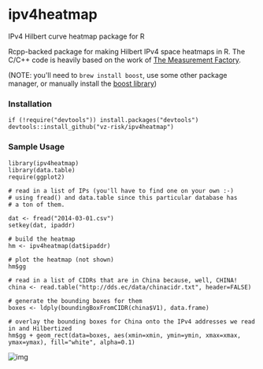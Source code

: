 ipv4heatmap
===========

IPv4 Hilbert curve heatmap package for R

Rcpp-backed package for making Hilbert IPv4 space heatmaps in R. The C/C++ code is heavily based on the work of [The Measurement Factory](http://maps.measurement-factory.com/).

(NOTE: you'll need to `brew install boost`, use some other package manager, or manually install the [boost library](http://www.boost.org/))

### Installation

    if (!require("devtools")) install.packages("devtools")
    devtools::install_github("vz-risk/ipv4heatmap")

### Sample Usage

    library(ipv4heatmap)
    library(data.table)
    require(ggplot2)

    # read in a list of IPs (you'll have to find one on your own :-)
    # using fread() and data.table since this particular database has 
    # a ton of them.
    
    dat <- fread("2014-03-01.csv")
    setkey(dat, ipaddr)

    # build the heatmap
    hm <- ipv4heatmap(dat$ipaddr)

    # plot the heatmap (not shown)
    hm$gg

    # read in a list of CIDRs that are in China because, well, CHINA!
    china <- read.table("http://dds.ec/data/chinacidr.txt", header=FALSE)

    # generate the bounding boxes for them
    boxes <- ldply(boundingBoxFromCIDR(china$V1), data.frame)

    # overlay the bounding boxes for China onto the IPv4 addresses we read in and Hilbertized
    hm$gg + geom_rect(data=boxes, aes(xmin=xmin, ymin=ymin, xmax=xmax, ymax=ymax), fill="white", alpha=0.1)
    
![img](https://farm3.staticflickr.com/2895/14600640420_463624bfc3_o.png)
